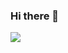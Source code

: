 ### Hi there 👋


<!--
Github Stats

<a href="https://github-readme-stats.vercel.app/api?username=preshmalinetpereira&show_icons=true&theme=radical&count_private=true">
  <img align="center" src="https://github-readme-stats.vercel.app/api?username=preshmalinetpereira&show_icons=true&theme=radical&count_private=true&hide=contribs,prs" />
</a>
-->
<a href="https://github-readme-stats.vercel.app/api/top-langs/?username=preshmalinetpereira&layout=compact&exclude_repo=SSDDShipDetection&hide=java,Objective-c">
  <img align="center" src="https://github-readme-stats.vercel.app/api/top-langs/?username=preshmalinetpereira&layout=compact&exclude_repo=SSDDShipDetection&hide=java,Objective-c" />
</a>

<!--
**preshmalinetpereira/preshmalinetpereira** is a ✨ _special_ ✨ repository because its `README.md` (this file) appears on your GitHub profile.

Here are some ideas to get you started:

- 🔭 I’m currently working on ...
- 🌱 I’m currently learning ...
- 👯 I’m looking to collaborate on ...
- 🤔 I’m looking for help with ...
- 💬 Ask me about ...
- 📫 How to reach me: ...
- 😄 Pronouns: ...
- ⚡ Fun fact: ...
-->
